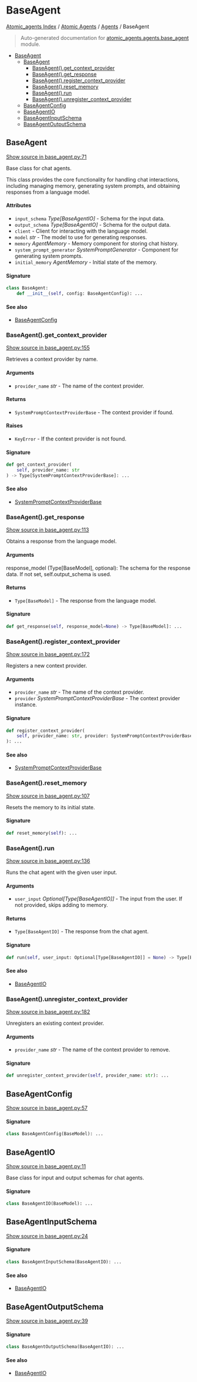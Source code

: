 # BaseAgent

[Atomic_agents Index](../../README.md#atomic_agents-index) / [Atomic Agents](../index.md#atomic-agents) / [Agents](./index.md#agents) / BaseAgent

> Auto-generated documentation for [atomic_agents.agents.base_agent](../../../../atomic_agents/agents/base_agent.py) module.

- [BaseAgent](#baseagent)
  - [BaseAgent](#baseagent-1)
    - [BaseAgent().get_context_provider](#baseagent()get_context_provider)
    - [BaseAgent().get_response](#baseagent()get_response)
    - [BaseAgent().register_context_provider](#baseagent()register_context_provider)
    - [BaseAgent().reset_memory](#baseagent()reset_memory)
    - [BaseAgent().run](#baseagent()run)
    - [BaseAgent().unregister_context_provider](#baseagent()unregister_context_provider)
  - [BaseAgentConfig](#baseagentconfig)
  - [BaseAgentIO](#baseagentio)
  - [BaseAgentInputSchema](#baseagentinputschema)
  - [BaseAgentOutputSchema](#baseagentoutputschema)

## BaseAgent

[Show source in base_agent.py:71](../../../../atomic_agents/agents/base_agent.py#L71)

Base class for chat agents.

This class provides the core functionality for handling chat interactions, including managing memory,
generating system prompts, and obtaining responses from a language model.

#### Attributes

- `input_schema` *Type[BaseAgentIO]* - Schema for the input data.
- `output_schema` *Type[BaseAgentIO]* - Schema for the output data.
- `client` - Client for interacting with the language model.
- `model` *str* - The model to use for generating responses.
- `memory` *AgentMemory* - Memory component for storing chat history.
- `system_prompt_generator` *SystemPromptGenerator* - Component for generating system prompts.
- `initial_memory` *AgentMemory* - Initial state of the memory.

#### Signature

```python
class BaseAgent:
    def __init__(self, config: BaseAgentConfig): ...
```

#### See also

- [BaseAgentConfig](#baseagentconfig)

### BaseAgent().get_context_provider

[Show source in base_agent.py:155](../../../../atomic_agents/agents/base_agent.py#L155)

Retrieves a context provider by name.

#### Arguments

- `provider_name` *str* - The name of the context provider.

#### Returns

- `SystemPromptContextProviderBase` - The context provider if found.

#### Raises

- `KeyError` - If the context provider is not found.

#### Signature

```python
def get_context_provider(
    self, provider_name: str
) -> Type[SystemPromptContextProviderBase]: ...
```

#### See also

- [SystemPromptContextProviderBase](../lib/components/system_prompt_generator.md#systempromptcontextproviderbase)

### BaseAgent().get_response

[Show source in base_agent.py:113](../../../../atomic_agents/agents/base_agent.py#L113)

Obtains a response from the language model.

#### Arguments

response_model (Type[BaseModel], optional):
    The schema for the response data. If not set, self.output_schema is used.

#### Returns

- `Type[BaseModel]` - The response from the language model.

#### Signature

```python
def get_response(self, response_model=None) -> Type[BaseModel]: ...
```

### BaseAgent().register_context_provider

[Show source in base_agent.py:172](../../../../atomic_agents/agents/base_agent.py#L172)

Registers a new context provider.

#### Arguments

- `provider_name` *str* - The name of the context provider.
- `provider` *SystemPromptContextProviderBase* - The context provider instance.

#### Signature

```python
def register_context_provider(
    self, provider_name: str, provider: SystemPromptContextProviderBase
): ...
```

#### See also

- [SystemPromptContextProviderBase](../lib/components/system_prompt_generator.md#systempromptcontextproviderbase)

### BaseAgent().reset_memory

[Show source in base_agent.py:107](../../../../atomic_agents/agents/base_agent.py#L107)

Resets the memory to its initial state.

#### Signature

```python
def reset_memory(self): ...
```

### BaseAgent().run

[Show source in base_agent.py:136](../../../../atomic_agents/agents/base_agent.py#L136)

Runs the chat agent with the given user input.

#### Arguments

- `user_input` *Optional[Type[BaseAgentIO]]* - The input from the user. If not provided, skips adding to memory.

#### Returns

- `Type[BaseAgentIO]` - The response from the chat agent.

#### Signature

```python
def run(self, user_input: Optional[Type[BaseAgentIO]] = None) -> Type[BaseAgentIO]: ...
```

#### See also

- [BaseAgentIO](#baseagentio)

### BaseAgent().unregister_context_provider

[Show source in base_agent.py:182](../../../../atomic_agents/agents/base_agent.py#L182)

Unregisters an existing context provider.

#### Arguments

- `provider_name` *str* - The name of the context provider to remove.

#### Signature

```python
def unregister_context_provider(self, provider_name: str): ...
```



## BaseAgentConfig

[Show source in base_agent.py:57](../../../../atomic_agents/agents/base_agent.py#L57)

#### Signature

```python
class BaseAgentConfig(BaseModel): ...
```



## BaseAgentIO

[Show source in base_agent.py:11](../../../../atomic_agents/agents/base_agent.py#L11)

Base class for input and output schemas for chat agents.

#### Signature

```python
class BaseAgentIO(BaseModel): ...
```



## BaseAgentInputSchema

[Show source in base_agent.py:24](../../../../atomic_agents/agents/base_agent.py#L24)

#### Signature

```python
class BaseAgentInputSchema(BaseAgentIO): ...
```

#### See also

- [BaseAgentIO](#baseagentio)



## BaseAgentOutputSchema

[Show source in base_agent.py:39](../../../../atomic_agents/agents/base_agent.py#L39)

#### Signature

```python
class BaseAgentOutputSchema(BaseAgentIO): ...
```

#### See also

- [BaseAgentIO](#baseagentio)